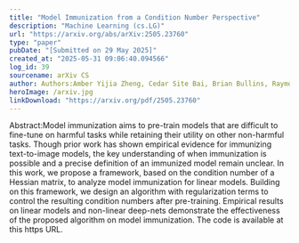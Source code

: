 ```yaml
---
title: "Model Immunization from a Condition Number Perspective"
description: "Machine Learning (cs.LG)"
url: "https://arxiv.org/abs/arXiv:2505.23760"
type: "paper"
pubDate: "[Submitted on 29 May 2025]"
created_at: "2025-05-31 09:06:40.094566"
log_id: 39
sourcename: arXiv CS
author: Authors:Amber Yijia Zheng, Cedar Site Bai, Brian Bullins, Raymond A. Yeh
heroImage: /arxiv.jpg
linkDownload: "https://arxiv.org/pdf/2505.23760"
---
```


Abstract:Model immunization aims to pre-train models that are difficult to fine-tune on harmful tasks while retaining their utility on other non-harmful tasks. Though prior work has shown empirical evidence for immunizing text-to-image models, the key understanding of when immunization is possible and a precise definition of an immunized model remain unclear. In this work, we propose a framework, based on the condition number of a Hessian matrix, to analyze model immunization for linear models. Building on this framework, we design an algorithm with regularization terms to control the resulting condition numbers after pre-training. Empirical results on linear models and non-linear deep-nets demonstrate the effectiveness of the proposed algorithm on model immunization. The code is available at this https URL.
